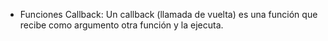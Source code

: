 * Funciones Callback: Un callback (llamada de vuelta) es una función que recibe como argumento otra función y la ejecuta.
